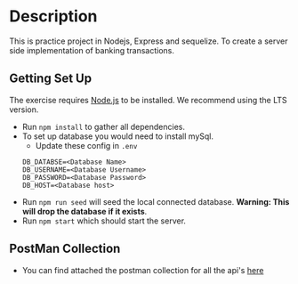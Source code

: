 # Description

This is practice project in Nodejs, Express and sequelize. To create a server side implementation of banking transactions.

## Getting Set Up

The exercise requires [Node.js](https://nodejs.org/en/) to be installed. We recommend using the LTS version.

- Run `npm install` to gather all dependencies.
- To set up database you would need to install mySql.
  - Update these config in `.env`
  ```
  DB_DATABSE=<Database Name>
  DB_USERNAME=<Database Username>
  DB_PASSWORD=<Database Password>
  DB_HOST=<Database host>
  ```
- Run `npm run seed` will seed the local connected database. **Warning: This will drop the database if it exists**.
- Run `npm start` which should start the server.

## PostMan Collection

- You can find attached the postman collection for all the api's
  [here](Transaction.postman_collection.json)
